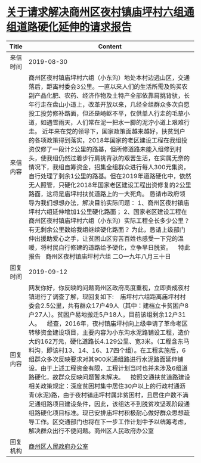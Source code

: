 # <a href="http://www.shangluo.gov.cn/zmhd/ldxxxx.jsp?urltype=leadermail.LeaderMailContentUrl&wbtreeid=1112&leadermailid=5426">关于请求解决商州区夜村镇庙坪村六组通组道路硬化延伸的请求报告</a>
| Title |                                                                                                                                                                                                                                                                                             Content                                                                                                                                                                                                                                                                                              |
|:-----:|--------------------------------------------------------------------------------------------------------------------------------------------------------------------------------------------------------------------------------------------------------------------------------------------------------------------------------------------------------------------------------------------------------------------------------------------------------------------------------------------------------------------------------------------------------------------------------------------------|
| 来信时间  | 2019-08-30                                                                                                                                                                                                                                                                                                                                                                                                                                                                                                                                                                                       |
| 来信内容  | 商州区夜村镇庙坪村六组（小东沟）地处本村边远山区，交通落后，距离村委会3公里。一直以来人们的生活所需及购买农副产品化肥、农药、经济作物及土特产全部依靠肩挑背驮，长年行走在盘山小道上，改革开放以来，几经全组群众多次自愿投工投劳修补路面，但还是崎岖不平，仅供单人行走的毛草小道，如遇雪雨天，人们常在泥一把水一脚的泥泞小道上艰难行走。 近年来在党的领导下，国家政策面越来越好，扶贫到户的各项政策得到落实，2018年国家的老区建设工程在我组投资仅修了一段计2公里的路基，但所修道路未能入组修到村头，使我组仍然过着步行肩挑背驮的艰苦生活，在实属无奈的情况下，我组自筹资金，招集全组群众进行每人300元集资，自行处理了剩余1公里的路基。但在2019年道路硬化中，依然无人照管，只硬化2018年国家老区建设工程出资修复的2公里路面，这将是庙坪村扶贫道路上的一大死角。 恳请市政府领导为我们想想办法，解决目前实际问题： 1、商州区夜村镇庙坪村六组延伸增加1公里硬化路面； 2、国家老区建设工程在商州区夜村镇庙坪村六组（小东沟）实际工程全长多少公里？有无剩余公里数给我组继续硬化路面？ 为此，恳请上级部门伸出援助爱心之手，让贫困山区穷苦百姓也感受一下党的温暖，将村民自行修建的道路给予硬化，立争早日脱贫。    特此报告   商州区夜村镇庙坪村六组 二O一九年八月三十日 |
| 回复时间  | 2019-09-12                                                                                                                                                                                                                                                                                                                                                                                                                                                                                                                                                                                       |
| 回复内容  | 网友你好，你反映的问题商州区政府高度重视，立即责成夜村镇进行了调查了解，现回复如下:    庙坪村六组距离庙坪村村委会2.5公里，共有群众17户49人（其中：建档立卡贫困户8户27人）。贫困户易地搬迁5户18人，目前该组剩余12户31人。    经查，2016年，夜村镇庙坪村向上级申请了革命老区转移资金建设项目，主要内容为小东沟水泥路铺设工程，造价大约162万元，硬化道路长4.129公里、宽3米。（工程含东马料沟，即该村13、14、16、17四个组）。在工程实施后，6组群众多次反映要求对其900米通组路进行水泥路面延伸铺设。由于上述工程资金有限，工程计划当时也并未涉及6组道路硬化，故群众反映问题暂未解决。    按照交通扶贫道路建设相关政策规定：深度贫困村集中居住30户以上的行政村通沥青(水泥)路，由于夜村镇庙坪村属非贫困村，且居住户数不满足通组路项目建设条件，因此，该组达不到脱贫攻坚现阶段通组路硬化项目标准。现已安排庙坪村积极耐心做好群众思想疏导工作。区交通部门也将在下一步工作计划中予以统筹考虑，解决群众出行不便问题。商州区人民政府办公室                                                                                                    |
| 回复机构  | <a href="../../categories/agencies/商州区人民政府办公室.md">商州区人民政府办公室</a>                                                                                                                                                                                                                                                                                                                                                                                                                                                                                                                                   |